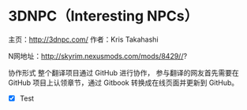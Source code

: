 3DNPC（Interesting NPCs）
=====
主页：http://3dnpc.com/
作者：Kris Takahashi

N网地址：http://skyrim.nexusmods.com/mods/8429//?

协作形式
整个翻译项目通过 GitHub 进行协作，
参与翻译的网友首先需要在 GitHub 项目上认领章节，通过 Gitbook 转换成在线页面并更新到 GitHub。 
- [x] Test
